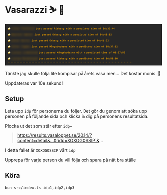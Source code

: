 # Vasarazzi ⛷️ 📸

![Lista med vasaloppsåkare och vilken station som precis passerades samt deras uppskattade åktid. Personernas namn är censurerade.](./docs/vasarazzi.png)

Tänkte jag skulle följa lite kompisar på årets vasa men... Det kostar monis. 🥰

Uppdateras var 10e sekund!

## Setup

Leta upp `idp` för personerna du följer. Det gör du genom att söka upp personen på följande sida och klicka in dig på personens resultatsida.

Plocka ut det som står efter `idp=`
> https://results.vasaloppet.se/2024/?content=detail&...&`idp=XOXOGOSSIP`&...

I detta fallet är `XOXOGOSSIP` vårt `idp`

Upprepa för varje person du vill följa och spara på nåt bra ställe

## Köra 

`bun src/index.ts idp1,idp2,idp3`
